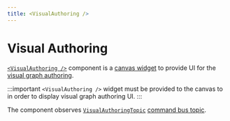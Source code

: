 ```yaml
---
title: <VisualAuthoring />
---
```


# Visual Authoring

[`<VisualAuthoring />`](/docs/api/workspace/functions/VisualAuthoring) component is a [canvas widget](/docs/components/canvas.md) to provide UI for the [visual graph authoring](/docs/concepts/graph-authoring.md).

:::important
`<VisualAuthoring />` widget must be provided to the canvas to in order to display visual graph authoring UI.
:::

The component observes [`VisualAuthoringTopic`](/docs/api/workspace/variables/VisualAuthoringTopic.md) [command bus topic](/docs/concepts/event-system.md#command-bus).
